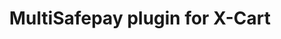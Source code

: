 ---
title : "MultiSafepay plugin for X-Cart"
github_url : "https://github.com/MultiSafepay/X-Cart"
download_url : "https://github.com/MultiSafepay/X-Cart/releases/download/2.2.0/Plugin_XCart_2.2.0.zip"
changelog_url : "."
manual: "."
faq: "."
meta_title: "X-Cart plugin integration - MultiSafepay Documentation Center"
meta_description: "In the MultiSafepay Documentation Center all relevant information regarding our Plugins and API. As well as Support pages for Payment Method, Tools and General Questions. You can also find the contact details of our Support Team and Integration Team."
logo: "/logo/Plugins/X-Cart.svg"
weight: 150
title_short: "X-Cart"
description_short: "Easily integrate MultiSafepay payment solutions into your X-Cart shop with the free plugin."
description: "Easily integrate MultiSafepay payment solutions into your X-Cart shop with the free plugin.


_The X-Cart 5.4 is currently being available in Beta version. For further information, contact the Integrations team at <integration@multisafepay.com>_ "
layout: 'single'
changelog : "https://github.com/MultiSafepay/X-Cart/blob/master/CHANGELOG.md"
---